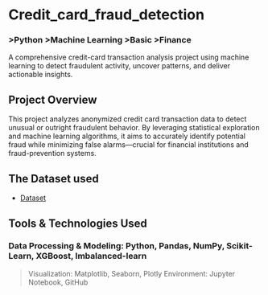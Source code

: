 # Credit_card_fraud_detection
### >Python >Machine Learning >Basic >Finance
A comprehensive credit-card transaction analysis project using machine learning to detect fraudulent activity, uncover patterns, and deliver actionable insights.

## Project Overview
This project analyzes anonymized credit card transaction data to detect unusual or outright fraudulent behavior. By leveraging statistical exploration and machine learning algorithms, it aims to accurately identify potential fraud while minimizing false alarms—crucial for financial institutions and fraud-prevention systems.

## The Dataset used
- <a href = "https://www.kaggle.com/datasets/mlg-ulb/creditcardfraud/data/">Dataset</a>

## Tools & Technologies Used
### Data Processing & Modeling: Python, Pandas, NumPy, Scikit-Learn, XGBoost, Imbalanced-learn
> Visualization: Matplotlib, Seaborn, Plotly
> Environment: Jupyter Notebook, GitHub
